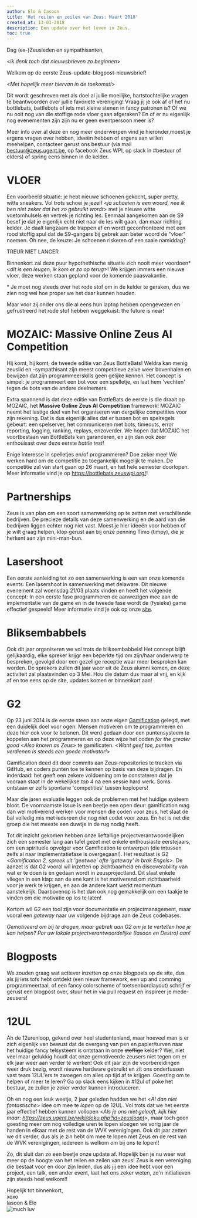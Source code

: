 ```yaml
---
author: Elo & Iasoon
title: 'Het reilen en zeilen van Zeus: Maart 2018'
created_at: 13-03-2018
description: Een update over het leven in Zeus.
toc: true
---
```


Dag (ex-)Zeusleden en sympathisanten,

\<_ik denk toch dat nieuwsbrieven zo beginnen_\>

Welkom op de eerste Zeus-update-blogpost-nieuwsbrief!

\<_Met hopelijk meer hiervan in de toekomst!_\>

Dit wordt geschreven met als doel al jullie moeilijke, hartstochtelijke vragen te beantwoorden over jullie favoriete vereniging!
Vraag jij je ook af of het nu bottlebats, battlebots of iets met kleine stenen in fancy patronen is?
Of we nu ooit nog van die stoffige rode vloer gaan afgeraken?
En of er nu eigenlijk nog evenementen zijn zijn nu er geen eventpersoon meer is?

Meer info over al deze en nog meer onderwerpen vind je hieronder,moest je ergens vragen over hebben, 
ideeën hebben of ergens aan willen meehelpen, contacteer gerust ons bestuur
(via mail <bestuur@zeus.ugent.be>, op facebook Zeus WPI, op slack in #bestuur of elders) of spring eens binnen in de kelder.

# VLOER
Een voorbeeld situatie: je hebt nieuwe schoenen gekocht, super pretty, witte sneakers.
Vol trots schoei je jezelf \<_ja schoeien is een woord, nee ik ben niet zeker dat het zo gebruikt wordt_\> met je nieuwe witte voetomhulsels en vertrek je richting les.
Eenmaal aangekomen aan de S9 besef je dat je eigenlijk echt niet naar de les wilt gaan, dan maar richting kelder.
Je daalt langzaam de trappen af en wordt geconfronteerd met een rood stoffig spul dat de S9-gangers bij gebrek aan beter woord de "vloer" noemen.
Oh nee, de keuze: Je schoenen riskeren of een saaie namiddag?

TREUR NIET LANGER

Binnenkort zal deze puur hypothethische situatie zich nooit meer voordoen\* \<_dit is een leugen, ik kom er zo op terug_\>!
We krijgen immers een nieuwe vloer, deze werken staan gepland voor de komende paasvakantie.

\* Je moet nog steeds over het rode stof om in de kelder te geraken, dus we zien nog wel hoe proper we het daar kunnen houden.

Maar voor zij onder ons die al eens hun laptop hebben opengevezen en gefrustreerd het rode stof hebben weggekuist: the future is near!

# MOZAIC: Massive Online Zeus AI Competition
Hij komt, hij komt, de tweede editie van Zeus BottleBats! Weldra kan menig
zeuslid en -sympathisant zijn meest competitieve zelve weer bovenhalen
en bewijzen dat zijn programmeerskills geen gelijke kennen.
Het concept is simpel: je programmeert een bot voor een spelletje, en laat
hem 'vechten' tegen de bots van de andere deelnemers. 

Extra spannend is dat deze editie van BottleBats de eerste is die draait
op MOZAIC, het **Massive Online Zeus AI Competition** framework!
MOZAIC neemt het lastige deel van het organiseren van dergelijke
competities voor zijn rekening. Dat is dus eigenlijk alles dat er tussen
bot en spelregels gebeurt: een spelserver, het communiceren met bots,
timeouts, error reporting, logging, ranking, replays, enzoverder.
We hopen dat MOZAIC het voortbestaan van BottleBats kan garanderen,
en zijn dan ook zeer enthouisast over deze eerste _battle test_!

Enige interesse in spelletjes en/of programmeren? Doe zeker mee!
We werken hard om de competitie zo toegankelijk mogelijk te maken.
De competitie zal van start gaan op 26 maart, en het hele semester doorlopen.
Meer informatie vind je op <https://bottlebats.zeuswpi.org/>!

# Partnerships
Zeus is van plan om een soort samenwerking op te zetten met verschillende bedrijven.
De precieze details van deze samenwerking en de aard van die bedrijven liggen echter nog niet vast.
Moest je hier ideeën voor hebben of je wilt graag helpen, klop gerust aan bij onze penning Timo (timpy),
die je herkent aan zijn mini-man-bun.

# Lasershoot
Een eerste aanleiding tot zo een samenwerking is een van onze komende events: Een lasershoot in samenwerking met delaware.
Dit nieuwe evenement zal woensdag 21/03 plaats vinden en heeft het volgende concept:
In een eerste fase programmeren de aanwezigen mee aan de implementatie van de game en in de tweede fase wordt de (fysieke) game effectief gespeeld!
Meer informatie vind je ook op onze [site](https://zeus.ugent.be/events/17-18/lasershoot/).

# Bliksembabbels
Ook dit jaar organiseren we vol trots de bliksembabbels!
Het concept blijft gelijkaardig, elke spreker krijgr een beperkte tijd om zijn/haar onderwerp te bespreken,
gevolgd door een gezellige receptie waar meer besproken kan worden.
De sprekers zullen dit jaar weer uit de Zeus alumni komen, en deze activiteit zal plaatsvinden op 3 Mei.
Hou die datum dus maar al vrij, en kijk af en toe eens op de site, updates komen er binnenkort aan!

# G2
Op 23 juni 2014 is de eerste steen aan onze eigen [Gamification](https://zeus.ugent.be/game) gelegd,
met een duidelijk doel voor ogen: Mensen motiveren om te programmeren en deze hier ook voor te belonen.
Dit werd gedaan door een puntensysteem te koppelen aan het programmeren en op deze wijze
het coden _for the greater good_ \<_Also known as Zeus_\> te gamificaten.
\<_Want geef toe, punten verdienen is steeds een goede motivator!_\>

Gamification deed dit door commits aan Zeus-repositories te tracken via GitHub, en
coders punten toe te kennen op basis van deze bijdragen. En inderdaad:
het geeft een zekere voldoening om te constateren dat je vooraan staat
in de wekelijkse _top 4_ na een sessie hard werk. Soms ontstaan er zelfs
spontane 'competities' tussen koplopers!

Maar die jaren evaluatie leggen ook de problemen met het huidige systeem
bloot. De voornaamste issue is een beetje een open deur: gamification
mag dan wel motiverend werken voor mensen die coden voor zeus, het slaat
de bal volledig mis met iedereen die nog niet codet voor zeus. En het
is net die groep die het meeste een duwtje in de rug nodig heeft.

Tot dit inzicht gekomen hebben onze lieftallige projectverantwoordelijken
zich een semester lang aan tafel gezet met enkele
enthousiaste eerstejaars, om een spirituele opvolger voor Gamification
te ontwerpen (die intussen zelfs al naar implementatiefase is overgegaan!).
Het resultaat is G2 
\<_Gamification 2, spreek uit 'geetwee' ofte 'gateway' in brak Engels_\>.
De aanzet is dat G2 vooral wil inzetten op zichtbaarheid
en discoverability van wat er te doen is en gedaan wordt in zeusprojectland.
Dit slaat enkele vliegen in een klap: aan de ene kant is het motiverend
om zichtbaarheid voor je werk te krijgen, en aan de andere kant
werkt momentum aanstekelijk. Daarbovenop is het dan ook nog gemakkelijk
om een taakje te vinden om die motivatie op los te laten!

Kortom wil G2 een tool zijn voor documentatie en projectmanagement, maar
vooral een _gateway_ naar uw volgende bijdrage aan de Zeus codebases.


_Gemotiveerd om bij te dragen, maar gebrek aan G2 om je te vertellen
hoe je kan helpen? Por uw lokale projectverantwoordelijke (Iasoon en Destro) aan!_


# Blogposts
We zouden graag wat actiever inzetten op onze blogposts op de site,
dus als jij iets tofs hebt ontdekt (een nieuw framework, een up and comming programmeertaal,
of een fancy colorscheme of toetsenbordlayout) schrijf er gerust een blogpost over,
stuur het in via pull request en inspireer je mede-zeusers!

# 12UL

Ah de 12urenloop, gekend over heel studentenland,
maar hoeveel man is er zich eigenlijk van bewust dat de overgang
van pen en papier/turven naar het huidige fancy telsysteem is ontstaan in onze <del>stoffige</del> kelder?
Wel, niet veel maar gelukkig houdt dat onze gemotiveerde zeusers niet tegen om er elk jaar weer aan verder te werken!
Ook dit jaar zijn de voorbereidingen weer druk bezig, wordt nieuwe hardware gebruikt en
zit ons ondertussen vast team 12UL'ers te zwoegen om alles op tijd af te krijgen.
Goesting om te helpen of meer te leren? Ga op slack eens kijken in #12ul of poke het bestuur, ze zullen je zeker verder kunnen introduceren.

Oh en nog een leuk weetje, 2 jaar geleden hadden we het \<_Al dan niet fantastische_\> idee om mee te _lopen_ op de 12UL.
Vol trots dat we het eerste jaar effectief hebben kunnen vollopen \<_Als je ons niet gelooft, kijk hier maar: <https://zeus.ugent.be/wiki/doku.php?id=zeusloopt>_\>,
maar toch geen goesting meer om nog volledige uren te lopen sloegen we vorig jaar de handen in elkaar met de rest van de WVK verenigingen.
Ook dit jaar zetten we dit verder, dus als je zin hebt om mee te lopen met Zeus en de rest van de WVK verenigingen, iedereen is welkom om bij ons te lopen!!



Zo, dit sluit dan zo een beetje onze update af.
Hopelijk ben je nu weer wat meer op de hoogte van het reilen en zeilen van zeus!
Zeus is een vereniging die bestaat voor en door zijn leden, dus als jij een idee hebt voor een project, een talk, een ander event,
laat het ons zeker weten, zo'n initiatieven zijn steeds heel welkom!!

Hopelijk tot binnenkort,  
xoxo  
Iasoon & Elo  
![much luv](//media.giphy.com/media/108M7gCS1JSoO4/giphy.gif)

